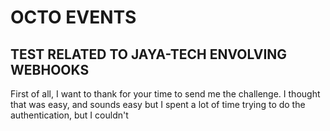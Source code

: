 # OCTO EVENTS 

## TEST RELATED TO JAYA-TECH ENVOLVING WEBHOOKS

First of all, I want to thank for your time to send me the challenge. I thought that was easy, and sounds easy but I spent a lot of time trying to do the authentication, but I couldn't

